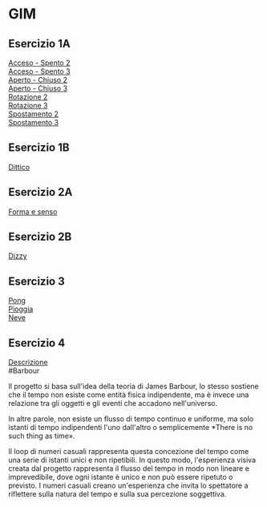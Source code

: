 # GIM

## Esercizio 1A  
[Acceso - Spento 2]()   
[Acceso - Spento 3]()  
[Aperto - Chiuso 2]()  
[Aperto - Chiuso 3]()  
[Rotazione 2]()  
[Rotazione 3]()  
[Spostamento 2]()  
[Spostamento 3]()  
## Esercizio 1B
[Dittico]()  
## Esercizio 2A
[Forma e senso](https://larobernasconi.github.io/GIM/Esercizio_2A)  
## Esercizio 2B
[Dizzy](https://larobernasconi.github.io/GIM/Esercizio_2B/2B)  
## Esercizio 3
[Pong]()    
[Pioggia](https://larobernasconi.github.io/GIM/Esercizio_3/Pioggia)    
[Neve](https://larobernasconi.github.io/GIM/Esercizio_3/Neve)     
## Esercizio 4
[Descrizione](https://larobernasconi.github.io/GIM/Esercizio_4/Concept)  
#Barbour

Il progetto si basa sull'idea della teoria di James Barbour, lo stesso sostiene che il tempo non esiste come entità fisica indipendente, ma è invece una relazione tra gli oggetti e gli eventi che accadono nell'universo. 

In altre parole, non esiste un flusso di tempo continuo e uniforme, ma solo istanti di tempo indipendenti l'uno dall'altro o semplicemente *There is no such thing as time».

Il loop di numeri casuali rappresenta questa concezione del tempo come una serie di istanti unici e non ripetibili.  In questo modo, l'esperienza visiva creata dal progetto rappresenta il flusso del tempo in modo non lineare e imprevedibile, dove ogni istante è unico e non può essere ripetuto o previsto. I numeri casuali creano un'esperienza che invita lo spettatore a riflettere sulla natura del tempo e sulla sua percezione soggettiva.

